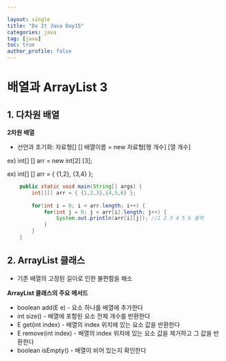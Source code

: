 ```yaml
---

layout: single
title: "Do It Java Day15"
categories: java
tag: [java]
toc: true
author_profile: false 
---
```

# 배열과 ArrayList 3

## 1. 다차원 배열

**2차원 배열**

* 선언과 초기화: 자료형[] [] 배열이름 = new 자료형[행 개수] [열 개수]

ex) int[] [] arr = new int[2] [3];

ex) int[] [] arr = { {1,2}, {3,4} };

```java
	public static void main(String[] args) {
		int[][] arr = { {1,2,3},{4,5,6} };
		
		for(int i = 0; i < arr.length; i++) {
			for(int j = 0; j < arr[i].length; j++) {
				System.out.println(arr[i][j]); //1 2 3 4 5 6 출력
			}
		}
	}
```



## 2. ArrayList 클래스

* 기존 배열의 고정된 길이로 인한 불편함을 해소



**ArrayList 클래스의 주요 메서드**

* boolean add(E e) - 요소 하나를 배열에 추가한다
* int size() - 배열에 포함된 요소 전체 개수를 반환한다
* E get(int index) - 배열의 index 위치에 있는 요소 값을 반환한다
* E remove(int index) - 배열의 index 위치에 있는 요소 값을 제거하고 그 값을 반환한다
* boolean isEmpty() - 배열이 비어 있는지 확인한다







